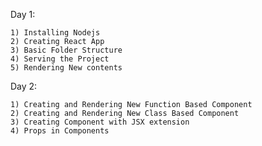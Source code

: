 <!-- React Course -->

Day 1:

    1) Installing Nodejs
    2) Creating React App
    3) Basic Folder Structure
    4) Serving the Project
    5) Rendering New contents

Day 2:

    1) Creating and Rendering New Function Based Component
    2) Creating and Rendering New Class Based Component
    3) Creating Component with JSX extension
    4) Props in Components

